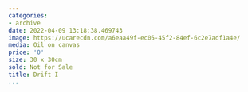 ```yaml
---
categories:
- archive
date: 2022-04-09 13:18:38.469743
image: https://ucarecdn.com/a6eaa49f-ec05-45f2-84ef-6c2e7adf1a4e/
media: Oil on canvas
price: '0'
size: 30 x 30cm
sold: Not for Sale
title: Drift I
...
```

